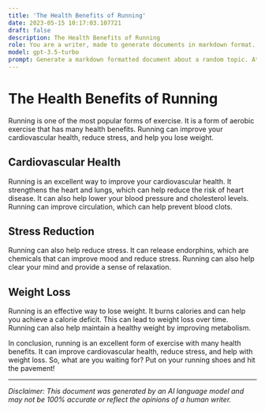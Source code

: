 ```yaml
---
title: 'The Health Benefits of Running'
date: 2023-05-15 10:17:03.107721
draft: false
description: The Health Benefits of Running
role: You are a writer, made to generate documents in markdown format. It is very important that all of the documents you generate are in valid markdown format.
model: gpt-3.5-turbo
prompt: Generate a markdown formatted document about a random topic. At the bottom, include a disclaimer explaining that the document was generated by you. The first line of the document should be the title. Make sure that the entire document is in proper markdown format, using a mix of various tags to make the document visually appealing.
---
```


# The Health Benefits of Running

Running is one of the most popular forms of exercise. It is a form of aerobic exercise that has many health benefits. Running can improve your cardiovascular health, reduce stress, and help you lose weight.

## Cardiovascular Health

Running is an excellent way to improve your cardiovascular health. It strengthens the heart and lungs, which can help reduce the risk of heart disease. It can also help lower your blood pressure and cholesterol levels. Running can improve circulation, which can help prevent blood clots.

## Stress Reduction

Running can also help reduce stress. It can release endorphins, which are chemicals that can improve mood and reduce stress. Running can also help clear your mind and provide a sense of relaxation.

## Weight Loss

Running is an effective way to lose weight. It burns calories and can help you achieve a calorie deficit. This can lead to weight loss over time. Running can also help maintain a healthy weight by improving metabolism.

In conclusion, running is an excellent form of exercise with many health benefits. It can improve cardiovascular health, reduce stress, and help with weight loss. So, what are you waiting for? Put on your running shoes and hit the pavement!

---

*Disclaimer: This document was generated by an AI language model and may not be 100% accurate or reflect the opinions of a human writer.*